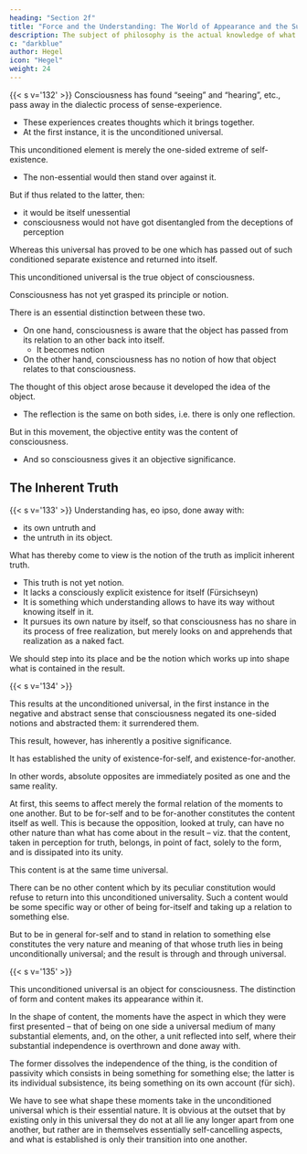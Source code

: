 ```yaml
---
heading: "Section 2f"
title: "Force and the Understanding: The World of Appearance and the Supersensible World"
description: The subject of philosophy is the actual knowledge of what truly is.
c: "darkblue"
author: Hegel
icon: "Hegel"
weight: 24
---
```



{{< s v='132' >}} Consciousness has found “seeing” and “hearing”, etc., pass away in the dialectic process of sense-experience.
- These experiences creates thoughts which it brings together.
- At the first instance, it is the unconditioned universal. 

This unconditioned element is merely the one-sided extreme of self-existence.
- The non-essential would then stand over against it.

But if thus related to the latter, then:
- it would be itself unessential
- consciousness would not have got disentangled from the deceptions of perception

Whereas this universal has proved to be one which has passed out of such conditioned separate existence and returned into itself.

This unconditioned universal is the true object of consciousness.

Consciousness has not yet grasped its principle or notion.

There is an essential distinction between these two. 

- On one hand, consciousness is aware that the object has passed from its relation to an other back into itself.
  - It becomes notion
- On the other hand, consciousness has no notion of how that object relates to that consciousness.

<!-- is not yet the notion explicitly or for itself, and consequently it does not know itself in that reflected object.  -->

The thought of this object arose because it developed the idea of the object. 
- The reflection is the same on both sides, i.e. there is only one reflection. 

But in this movement, the objective entity was the content of consciousness. 
- And so consciousness gives it an objective significance.

 <!-- consciousness, however, still withdrawing from what has arisen, so that the latter in objective form is the essential reality to consciousness. -->


## The Inherent Truth

{{< s v='133' >}} Understanding has, eo ipso, done away with:
- its own untruth and
- the untruth in its object.

What has thereby come to view is the notion of the truth as implicit inherent truth.
- This truth is not yet notion.
- It lacks a consciously explicit existence for itself (Fürsichseyn)
- It is something which understanding allows to have its way without knowing itself in it.
- It pursues its own nature by itself, so that consciousness has no share in its process of free realization, but merely looks on and apprehends that realization as a naked fact.

We should step into its place and be the notion which works up into shape what is contained in the result. 

<!-- ith this complete formation of the object, which is presented to consciousness as a bare existent fact, mere implicit awareness then first becomes to itself conceptual consciousness, conscious comprehension. -->


{{< s v='134' >}}

This results at the unconditioned universal, in the first instance in the negative and abstract sense that consciousness negated its one-sided notions and abstracted them: it surrendered them.

This result, however, has inherently a positive significance.

It has established the unity of existence-for-self, and existence-for-another.

In other words, absolute opposites are immediately posited as one and the same reality. 

At first, this seems to affect merely the formal relation of the moments to one another. But to be for-self and to be for-another constitutes the content itself as well. This is because the opposition, looked at truly, can have no other nature than what has come about in the result – viz. that the content, taken in perception for truth, belongs, in point of fact, solely to the form, and is dissipated into its unity.

This content is at the same time universal.

There can be no other content which by its peculiar constitution would refuse to return into this unconditioned universality. Such a content would be some specific way or other of being for-itself and taking up a relation to something else. 

But to be in general for-self and to stand in relation to something else constitutes the very nature and meaning of that whose truth lies in being unconditionally universal; and the result is through and through universal.


{{< s v='135' >}}

This unconditioned universal is an object for consciousness. The distinction of form and content makes its appearance within it. 

In the shape of content, the moments have the aspect in which they were first presented – that of being on one side a universal medium of many substantial elements, and, on the other, a unit reflected into self, where their substantial independence is overthrown and done away with. 

The former dissolves the independence of the thing, is the condition of passivity which consists in being something for something else; the latter is its individual subsistence, its being something on its own account (für sich). 

We have to see what shape these moments take in the unconditioned universal which is their essential nature. It is obvious at the outset that by existing only in this universal they do not at all lie any longer apart from one another, but rather are in themselves essentially self-cancelling aspects, and what is established is only their transition into one another.
